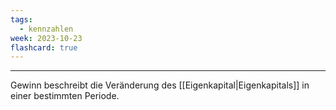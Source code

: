 ```yaml
---
tags:
  - kennzahlen
week: 2023-10-23
flashcard: true
---
```

***

Gewinn beschreibt die Veränderung des [[Eigenkapital|Eigenkapitals]] in einer bestimmten Periode.